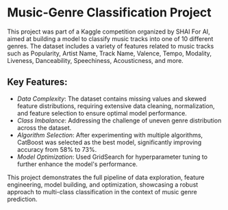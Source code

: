 # Music-Genre Classification Project

This project was part of a Kaggle competition organized by SHAI For AI, aimed at building a model to classify music tracks into one of 10 different genres. The dataset includes a variety of features related to music tracks such as Popularity, Artist Name, Track Name, Valence, Tempo, Modality, Liveness, Danceability, Speechiness, Acousticness, and more.
## Key Features:
- *Data Complexity*: The dataset contains missing values and skewed feature distributions, requiring extensive data cleaning, normalization, and feature selection to ensure optimal model performance.
- *Class Imbalance*: Addressing the challenge of uneven genre distribution across the dataset.
- *Algorithm Selection*: After experimenting with multiple algorithms, CatBoost was selected as the best model, significantly improving accuracy from 58% to 73%.
- *Model Optimization*: Used GridSearch for hyperparameter tuning to further enhance the model's performance.

This project demonstrates the full pipeline of data exploration, feature engineering, model building, and optimization, showcasing a robust approach to multi-class classification in the context of music genre prediction.
